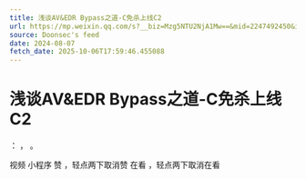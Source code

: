 ```yaml
---
title: 浅谈AV&EDR Bypass之道-C免杀上线C2
url: https://mp.weixin.qq.com/s?__biz=Mzg5NTU2NjA1Mw==&mid=2247492450&idx=1&sn=6f8d20925850c15a90f1c968de4e0c37
source: Doonsec's feed
date: 2024-08-07
fetch_date: 2025-10-06T17:59:46.455088
---
```


# 浅谈AV&EDR Bypass之道-C免杀上线C2

：
，
。

视频
小程序
赞
，轻点两下取消赞
在看
，轻点两下取消在看